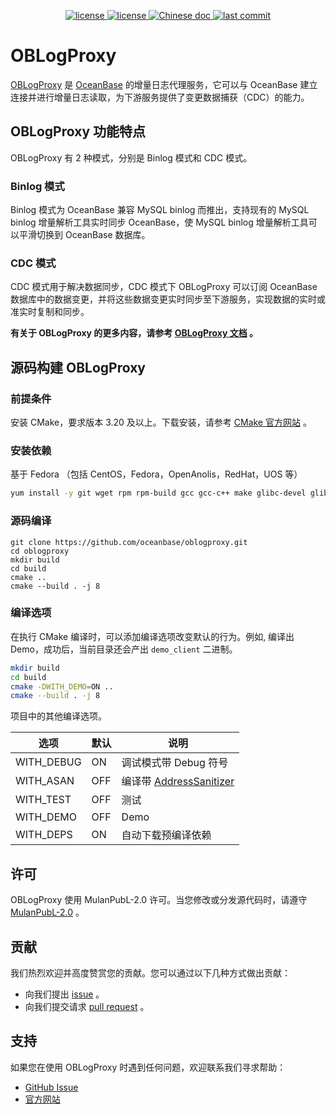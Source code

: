 <p align="center">
    <a href="https://github.com/oceanbase/oblogproxy/blob/dev/LICENSE">
        <img alt="license" src="https://img.shields.io/badge/license-MulanPubL--2.0-blue" />
    </a>
    <a href="https://github.com/oceanbase/oblogproxy/releases/latest">
        <img alt="license" src="https://img.shields.io/badge/dynamic/json?color=blue&label=release&query=tag_name&url=https%3A%2F%2Fapi.github.com%2Frepos%2Foceanbase%2Foblogproxy%2Freleases%2Flatest" />
    </a>
    <a href="https://www.oceanbase.com/docs/oblogproxy-doc">
        <img alt="Chinese doc" src="https://img.shields.io/badge/文档-简体中文-blue" />
    </a>
    <a href="https://github.com/oceanbase/oblogproxy/commits/dev">
        <img alt="last commit" src="https://img.shields.io/github/last-commit/oceanbase/oblogproxy/dev" />
    </a>
</p>

# OBLogProxy

[OBLogProxy](https://github.com/oceanbase/oblogproxy) 是 [OceanBase](https://github.com/oceanbase/oceanbase) 的增量日志代理服务，它可以与 OceanBase 建立连接并进行增量日志读取，为下游服务提供了变更数据捕获（CDC）的能力。

## OBLogProxy 功能特点

OBLogProxy 有 2 种模式，分别是 Binlog 模式和 CDC 模式。

### Binlog 模式

Binlog 模式为 OceanBase 兼容 MySQL binlog 而推出，支持现有的 MySQL binlog 增量解析工具实时同步 OceanBase，使 MySQL binlog 增量解析工具可以平滑切换到 OceanBase 数据库。

### CDC 模式

CDC 模式用于解决数据同步，CDC 模式下 OBLogProxy 可以订阅 OceanBase 数据库中的数据变更，并将这些数据变更实时同步至下游服务，实现数据的实时或准实时复制和同步。

**有关于 OBLogProxy 的更多内容，请参考 [OBLogProxy 文档](https://www.oceanbase.com/docs/oblogproxy-doc) 。**

## 源码构建 OBLogProxy

### 前提条件

安装 CMake，要求版本 3.20 及以上。下载安装，请参考 [CMake 官方网站](https://cmake.org/download) 。

### 安装依赖

基于 Fedora （包括 CentOS，Fedora，OpenAnolis，RedHat，UOS 等）

```bash
yum install -y git wget rpm rpm-build gcc gcc-c++ make glibc-devel glibc-headers libstdc++-static binutils zlib zlib-devel bison flex java-11-openjdk
```

### 源码编译

```shell
git clone https://github.com/oceanbase/oblogproxy.git
cd oblogproxy
mkdir build
cd build
cmake ..
cmake --build . -j 8
```
### 编译选项

在执行 CMake 编译时，可以添加编译选项改变默认的行为。例如, 编译出 Demo，成功后，当前目录还会产出 `demo_client` 二进制。

```bash
mkdir build
cd build
cmake -DWITH_DEMO=ON ..
cmake --build . -j 8 
```

项目中的其他编译选项。

| 选项         | 默认  | 说明                                                                                 |
|------------|-----|------------------------------------------------------------------------------------|
| WITH_DEBUG | ON  | 调试模式带 Debug 符号                                                                     |
| WITH_ASAN  | OFF | 编译带 [AddressSanitizer](https://github.com/google/sanitizers/wiki/AddressSanitizer) |
| WITH_TEST  | OFF | 测试                                                                                 |
| WITH_DEMO  | OFF | Demo                                                                               |
| WITH_DEPS  | ON  | 自动下载预编译依赖                                                                          |

## 许可

OBLogProxy 使用 MulanPubL-2.0 许可。当您修改或分发源代码时，请遵守 [MulanPubL-2.0](http://license.coscl.org.cn/MulanPubL-2.0) 。

## 贡献

我们热烈欢迎并高度赞赏您的贡献。您可以通过以下几种方式做出贡献：

- 向我们提出 [issue](https://github.com/oceanbase/oblogproxy/issues) 。
- 向我们提交请求 [pull request](https://github.com/oceanbase/oblogproxy/pulls) 。

## 支持

如果您在使用 OBLogProxy 时遇到任何问题，欢迎联系我们寻求帮助：

- [GitHub Issue](https://github.com/oceanbase/oblogproxy/issues)
- [官方网站](https://open.oceanbase.com)
